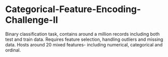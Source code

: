 # Categorical-Feature-Encoding-Challenge-II
Binary classification task, contains around a million records including both test and train data.
Requires feature selection, handling outliers and missing data.
Hosts around 20 mixed features- including numerical, categorical and ordinal.
